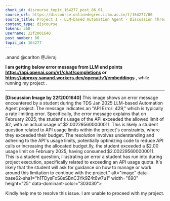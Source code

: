 ```yaml
---
chunk_id: discourse_topic_164277_post_86_01
source_url: https://discourse.onlinedegree.iitm.ac.in/t/164277/86
source_title: Project 1 - LLM-based Automation Agent - Discussion Thread [TDS Jan 2025]
content_type: discourse
tokens: 360
username: 22f2001640
post_number: 86
topic_id: 164277
---
```


.anand @carlton @Jivraj

**I am getting below error message from LLM end points https://api.openai.com/v1/chat/completions or https://aiproxy.sanand.workers.dev/openai/v1/embeddings** , while running my project .

---

**[Discussion Image by 22f2001640]** This image shows an error message encountered by a student during the TDS Jan 2025 LLM-based Automation Agent project. The message indicates an "API Error: 429," which is typically a rate limiting error. Specifically, the error message explains that on February 2025, the student's usage of the API exceeded the allowed limit of $2, with an actual usage of $2.002295600000011. This is likely a student question related to API usage limits within the project's constraints, where they exceeded their budget. The resolution involves understanding and adhering to the API's usage limits, potentially optimizing code to reduce API calls or increasing the allocated budget.lly, the student exceeded a $2.00 usage limit on February 2025, having consumed $2.002295600000011. This is a student question, illustrating an error a student has run into during project execution, specifically related to exceeding an API usage quota. It's likely that the student will ask for guidance on how to manage or work around this limitation to continue with the project." alt="image" data-base62-sha1="h1TDysFxS8sSBnC3Yk9Z4t6w7u1" width="690" height="25" data-dominant-color="303030">

Kindly help me to resolve this issue. I am unable to proceed with my project.
